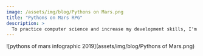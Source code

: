 ```yaml
---
image: /assets/img/blog/Pythons on Mars.png
title: "Pythons on Mars RPG"
description: >
  To practice computer science and increase my development skills, I'm going to be creating a text-based Role Playing Game. It's going to be created using Python, and can be found on [Gitlab](http://gitlab.com/irisdroidology/expert-goggles) & [Github](http://github.com/irisdroidology/expert-goggles/). The Expert Goggles repo is my practice games and apps.
---
```


![pythons of mars infographic 2019](assets/img/blog/Pythons of Mars.png)